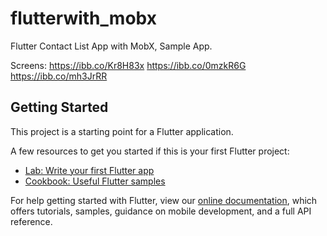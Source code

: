 # flutterwith_mobx

Flutter Contact List App with MobX, Sample App.

Screens: 
https://ibb.co/Kr8H83x
https://ibb.co/0mzkR6G
https://ibb.co/mh3JrRR

## Getting Started

This project is a starting point for a Flutter application.

A few resources to get you started if this is your first Flutter project:

- [Lab: Write your first Flutter app](https://flutter.dev/docs/get-started/codelab)
- [Cookbook: Useful Flutter samples](https://flutter.dev/docs/cookbook)

For help getting started with Flutter, view our
[online documentation](https://flutter.dev/docs), which offers tutorials,
samples, guidance on mobile development, and a full API reference.
